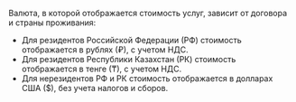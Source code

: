 
Валюта, в которой отображается стоимость услуг, зависит от договора и страны проживания:
* Для резидентов Российской Федерации (РФ) стоимость отображается в рублях (₽), с учетом НДС.
* Для резидентов Республики Казахстан (РК) стоимость отображается в тенге (₸), с учетом НДС.
* Для нерезидентов РФ и РК стоимость отображается в долларах США ($), без учета налогов и сборов.


